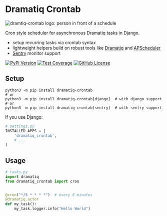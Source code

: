 # Dramatiq Crontab

![dramtiq-crontab logo: person in front of a schedule](https://raw.githubusercontent.com/voiio/dramtiq-crontab/main/dramatiq-crontab.png)

Cron style scheduler for asynchronous Dramatiq tasks in Django.

* setup recurring tasks via crontab syntax
* lightweight helpers build on robust tools like [Dramatiq][dramatiq] and [APScheduler][apscheduler]
* [Sentry][sentry] monitor support

[dramatiq]: https://dramatiq.io/
[apscheduler]: https://apscheduler.readthedocs.io/en/stable/
[sentry]: https://sentry.io/


[![PyPi Version](https://img.shields.io/pypi/v/dramatiq-crontab.svg)](https://pypi.python.org/pypi/dramatiq-crontab/)
[![Test Coverage](https://codecov.io/gh/voiio/dramatiq-crontab/branch/main/graph/badge.svg)](https://codecov.io/gh/voiio/dramatiq-crontab)
[![GitHub License](https://img.shields.io/github/license/voiio/dramatiq-crontab)](https://raw.githubusercontent.com/voiio/dramatiq-crontab/master/LICENSE)

## Setup

```ShellSession
python3 -m pip install dramatiq-crontab
# or
python3 -m pip install dramatiq-crontab[django]  # with django support
# or
python3 -m pip install dramatiq-crontab[sentry]  # with sentry support
```

If you use Django:

```python
# settings.py
INSTALLED_APPS = [
    'dramatiq_crontab',
    # ...
]
```

## Usage

```python
# tasks.py
import dramatiq
from dramatiq_crontab import cron


@cron("*/5 * * * *")  # every 5 minutes
@dramatiq.actor
def my_task():
    my_task.logger.info("Hello World")
```
